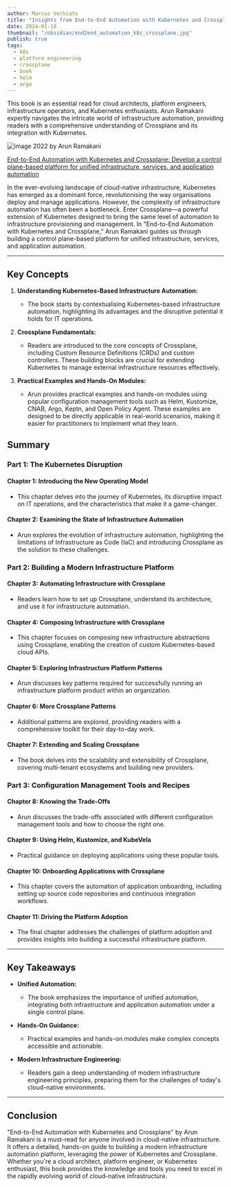 ```yaml
---
author: Marcus Vechiato
title: "Insights from End-to-End Automation with Kubernetes and Crossplane"
date: 2024-01-18
thumbnail: "/obsidian/end2end_automation_k8s_crossplane.jpg"
publish: true
tags:
  - k8s
  - platform engineering
  - crossplane
  - book
  - helm 
  - argo
---
```

This book is an essential read for cloud architects, platform engineers, infrastructure operators, and Kubernetes enthusiasts. Arun Ramakani expertly navigates the intricate world of infrastructure automation, providing readers with a comprehensive understanding of Crossplane and its integration with Kubernetes.

![image](/obsidian/end2end_automation_k8s_crossplane.jpg)
2022 by Arun Ramakani

[End-to-End Automation with Kubernetes and Crossplane: Develop a control plane-based platform for unified infrastructure, services, and application automation](https://www.amazon.co.uk/dp/B09ZJ1NZRB)

In the ever-evolving landscape of cloud-native infrastructure, Kubernetes has emerged as a dominant force, revolutionising the way organisations deploy and manage applications. However, the complexity of infrastructure automation has often been a bottleneck. Enter Crossplane—a powerful extension of Kubernetes designed to bring the same level of automation to infrastructure provisioning and management. In "End-to-End Automation with Kubernetes and Crossplane," Arun Ramakani guides us through building a control plane-based platform for unified infrastructure, services, and application automation.

---
## **Key Concepts**

1. **Understanding Kubernetes-Based Infrastructure Automation:**
   - The book starts by contextualising Kubernetes-based infrastructure automation, highlighting its advantages and the disruptive potential it holds for IT operations.

2. **Crossplane Fundamentals:**
   - Readers are introduced to the core concepts of Crossplane, including Custom Resource Definitions (CRDs) and custom controllers. These building blocks are crucial for extending Kubernetes to manage external infrastructure resources effectively.

3. **Practical Examples and Hands-On Modules:**
   - Arun provides practical examples and hands-on modules using popular configuration management tools such as Helm, Kustomize, CNAB, Argo, Keptn, and Open Policy Agent. These examples are designed to be directly applicable in real-world scenarios, making it easier for practitioners to implement what they learn.

## **Summary**

### **Part 1: The Kubernetes Disruption**
#### **Chapter 1: Introducing the New Operating Model**
  - This chapter delves into the journey of Kubernetes, its disruptive impact on IT operations, and the characteristics that make it a game-changer.
#### **Chapter 2: Examining the State of Infrastructure Automation**
  - Arun explores the evolution of infrastructure automation, highlighting the limitations of Infrastructure as Code (IaC) and introducing Crossplane as the solution to these challenges.

### **Part 2: Building a Modern Infrastructure Platform**
#### **Chapter 3: Automating Infrastructure with Crossplane**
  - Readers learn how to set up Crossplane, understand its architecture, and use it for infrastructure automation.
#### **Chapter 4: Composing Infrastructure with Crossplane**
  - This chapter focuses on composing new infrastructure abstractions using Crossplane, enabling the creation of custom Kubernetes-based cloud APIs.
#### **Chapter 5: Exploring Infrastructure Platform Patterns**
  - Arun discusses key patterns required for successfully running an infrastructure platform product within an organization.
#### **Chapter 6: More Crossplane Patterns**
  - Additional patterns are explored, providing readers with a comprehensive toolkit for their day-to-day work.
#### **Chapter 7: Extending and Scaling Crossplane**
  - The book delves into the scalability and extensibility of Crossplane, covering multi-tenant ecosystems and building new providers.

### **Part 3: Configuration Management Tools and Recipes**
#### **Chapter 8: Knowing the Trade-Offs**
  - Arun discusses the trade-offs associated with different configuration management tools and how to choose the right one.
#### **Chapter 9: Using Helm, Kustomize, and KubeVela**
  - Practical guidance on deploying applications using these popular tools.
#### **Chapter 10: Onboarding Applications with Crossplane**
  - This chapter covers the automation of application onboarding, including setting up source code repositories and continuous integration workflows.
#### **Chapter 11: Driving the Platform Adoption**
  - The final chapter addresses the challenges of platform adoption and provides insights into building a successful infrastructure platform.

---

## **Key Takeaways**

- **Unified Automation:**
  - The book emphasizes the importance of unified automation, integrating both infrastructure and application automation under a single control plane.
  
- **Hands-On Guidance:**
  - Practical examples and hands-on modules make complex concepts accessible and actionable.

- **Modern Infrastructure Engineering:**
  - Readers gain a deep understanding of modern infrastructure engineering principles, preparing them for the challenges of today's cloud-native environments.

---

## **Conclusion**

"End-to-End Automation with Kubernetes and Crossplane" by Arun Ramakani is a must-read for anyone involved in cloud-native infrastructure. It offers a detailed, hands-on guide to building a modern infrastructure automation platform, leveraging the power of Kubernetes and Crossplane. Whether you're a cloud architect, platform engineer, or Kubernetes enthusiast, this book provides the knowledge and tools you need to excel in the rapidly evolving world of cloud-native infrastructure.

